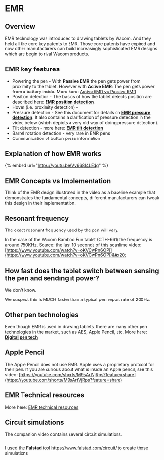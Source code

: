 # EMR

## Overview

EMR technology was introduced to drawing tablets by Wacom. And they held all the core key patents to EMR. Those core patents have expired and now other manufacturers can build increasingly sophisticated EMR designs which are begin to rival Wacom products.

## EMR key features

* Powering the pen - With **Passive EMR** the pen gets power from proximity to the tablet. However with **Active EMR**: The pen gets power from a battery inside. More here: [Active EMR vs Passive EMR](active-emr-vs-passive-emr.md)
* Position detection - The basics of how the tablet detects position are described here: [**EMR position detection**](emr-position-detection.md).&#x20;
* Hover (i.e. proximity detection) -&#x20;
* Pressure detection - See this document for details on [**EMR pressure detection**](emr-pressure-detection.md). It also contains a clarification of pressure detection in the video below (which depicts a very old way of doing pressure detection).
* Tilt detection - more here: [**EMR tilt detection**](emr-tilt-detection.md) &#x20;
* Barrel rotation detection - very rare in EMR pens
* Communication of button press information&#x20;

## Explanation of how EMR works

{% embed url="https://youtu.be/Vv668I4LEdg" %}

## EMR Concepts vs Implementation

Think of the EMR design illustrated in the video as a baseline example that demonstrates the fundamental concepts, different manufacturers can tweak this design in their implementation.

## **Resonant frequency**

The exact resonant frequency used by the pen will vary.

In the case of the Wacom Bamboo Fun tablet (CTH-661) the frequency is around 750KHz. Source: the last 10 seconds of this scanlime video: [https://www.youtube.com/watch?v=oKVCwPn6OPI](https://www.youtube.com/watch?v=oKVCwPn6OPI)&#x20;

## **How fast does the tablet switch between sensing the pen and sending it power?**

We don't know.

We suspect this is MUCH faster than a typical pen report rate of 200Hz.

## **Other pen technologies**

Even though EMR is used in drawing tablets, there are many other pen technologies in the market, such as AES, Apple Pencil, etc. More here: [**Digital pen tech**](../digital-pen-tech.md)&#x20;

## Apple Pencil

The Apple Pencil does not use EMR. Apple uses a proprietary protocol for their pen. If you are curious about what is inside an Apple pencil, see this video: [https://youtube.com/shorts/M9sArtVjRps?feature=share](https://youtube.com/shorts/M9sArtVjRps?feature=share) &#x20;

## EMR Technical resources

More here: [EMR technical resources](./#emr-technical-resources)&#x20;

## Circuit simulations

The companion video contains several circuit simulations.&#x20;

<figure><img src="../../.gitbook/assets/Screenshot 2023-07-03 204827.png" alt=""><figcaption></figcaption></figure>

I used the **Falstad** tool https://www.falstad.com/circuit/ to create those simulations

